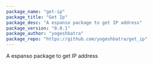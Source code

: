 ```yaml
---
package_name: "get-ip"
package_title: "Get Ip"
package_desc: "A espanso package to get IP address"
package_version: "0.0.1"
package_author: "yogeshbatra"
package_repo: "https://github.com/yogeshbatra/get_ip"
---
```

A espanso package to get IP address
